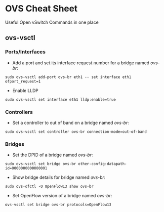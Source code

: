 # OVS Cheat Sheet
Useful Open vSwitch Commands in one place

## ovs-vsctl

### Ports/Interfaces
- Add a port and set its interface request number for a bridge named _ovs-br_:
```
sudo ovs-vsctl add-port ovs-br eth1 -- set interface eth1 ofport_request=1
```
- Enable LLDP
```
sudo ovs-vsctl set interface eth1 lldp:enable=true
```

### Controllers
- Set a controller to out of band on a bridge named _ovs-br_:
```
sudo ovs-vsctl set controller ovs-br connection-mode=out-of-band
```

### Bridges
- Set the DPID of a bridge named _ovs-br_:
```
sudo ovs-vsctl set bridge ovs-br other-config:datapath-id=0000000000000001
```
- Show bridge details for bridge named _ovs-br_:
```
sudo ovs-ofctl -O OpenFlow13 show ovs-br
```
- Set OpenFlow version of a bridge named _ovs-br_:
```
ovs-vsctl set bridge ovs-br protocols=OpenFlow13
```
